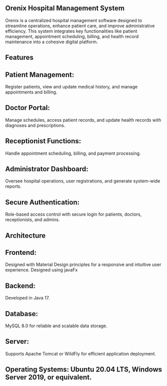## Orenix Hospital Management System
Orenix is a centralized hospital management software designed to streamline operations, enhance patient care, and improve administrative efficiency. This system integrates key functionalities like patient management, appointment scheduling, billing, and health record maintenance into a cohesive digital platform.

## Features
## Patient Management:
Register patients, view and update medical history, and manage appointments and billing.
## Doctor Portal: 
Manage schedules, access patient records, and update health records with diagnoses and prescriptions.
## Receptionist Functions: 
Handle appointment scheduling, billing, and payment processing.
## Administrator Dashboard: 
Oversee hospital operations, user registrations, and generate system-wide reports.
## Secure Authentication: 
Role-based access control with secure login for patients, doctors, receptionists, and admins.
## Architecture
## Frontend: 
Designed with Material Design principles for a responsive and intuitive user experience. Designed using javaFx
## Backend: 
Developed in Java 17.
## Database: 
MySQL 8.0 for reliable and scalable data storage.
## Server: 
Supports Apache Tomcat or WildFly for efficient application deployment.
## Operating Systems: Ubuntu 20.04 LTS, Windows Server 2019, or equivalent.

